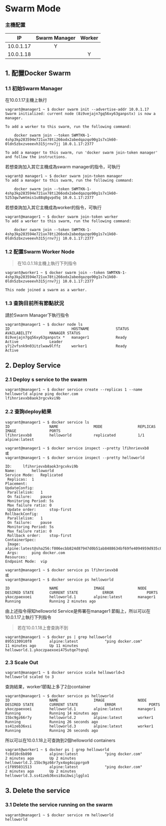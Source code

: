 # Swarm Mode

### 主機配置 

|   IP    | Swarm Manager|  Worker |
|:-------:|:------------:|:-------:|
|10.0.1.17|   Y          |         |
|10.0.1.18|              |     Y   |


## 1. 配置Docker Swarm

### 1.1 初始Swarm Manager

在10.0.1.17主機上執行

~~~
vagrant@manager1 ~ $ docker swarm init --advertise-addr 10.0.1.17
Swarm initialized: current node (8i9vejajn7gq56xy63ganpstx) is now a manager.

To add a worker to this swarm, run the following command:

    docker swarm join --token SWMTKN-1-4shp3kp283594e721ux78ti266odx2abedqazqo90g1s7x1k60-0ldn5zbxzveeevh315jrnv7jj 10.0.1.17:2377

To add a manager to this swarm, run 'docker swarm join-token manager' and follow the instructions.
~~~

若想查詢加入其它主機成為swarm manager的指令，可執行

~~~
vagrant@ manager1 ~ $ docker swarm join-token manager
To add a manager to this swarm, run the following command:

    docker swarm join --token SWMTKN-1-4shp3kp283594e721ux78ti266odx2abedqazqo90g1s7x1k60-5253qw7wmtmis1u88q8gvpd5q 10.0.1.17:2377
~~~    

若想查詢加入其它主機成為worker的指令，可執行 

~~~
vagrant@manager1 ~ $ docker swarm join-token worker
To add a worker to this swarm, run the following command:

    docker swarm join --token SWMTKN-1-4shp3kp283594e721ux78ti266odx2abedqazqo90g1s7x1k60-0ldn5zbxzveeevh315jrnv7jj 10.0.1.17:2377
~~~


### 1.2 配置Swarm Worker Node

> 在10.0.1.18主機上執行下列指令

~~~
vagrant@worker1 ~ $ docker swarm join --token SWMTKN-1-4shp3kp283594e721ux78ti266odx2abedqazqo90g1s7x1k60-0ldn5zbxzveeevh315jrnv7jj 10.0.1.17:2377

This node joined a swarm as a worker.
~~~


### 1.3 查詢目前所有節點狀況

請於Swarm Manager下執行指令

~~~
vagrant@manager1 ~ $ docker node ls
ID                            HOSTNAME            STATUS              AVAILABILITY        MANAGER STATUS
8i9vejajn7gq56xy63ganpstx *   manager1            Ready               Active              Leader
y7j2vfsnk9n03itzlwaw9lffz     worker1             Ready               Active              
~~~

## 2. Deploy Service

### 2.1 Deploy s service to the swarm

~~~
vagrant@manager1 ~ $ docker service create --replicas 1 --name helloworld alpine ping docker.com
lfihnrievxb8aok3rgcvkvi9b
~~~

### 2.2 查詢deploy結果

~~~
vagrant@manager1 ~ $ docker service ls
ID                  NAME                MODE                REPLICAS            IMAGE               PORTS
lfihnrievxb8        helloworld          replicated          1/1                 alpine:latest     
~~~


~~~
vagrant@manager1 ~ $ docker service inspect --pretty lfihnrievxb8
或
vagrant@manager1 ~ $ docker service inspect --pretty helloworld

ID:		lfihnrievxb8aok3rgcvkvi9b
Name:		helloworld
Service Mode:	Replicated
 Replicas:	1
Placement:
UpdateConfig:
 Parallelism:	1
 On failure:	pause
 Monitoring Period: 5s
 Max failure ratio: 0
 Update order:      stop-first
RollbackConfig:
 Parallelism:	1
 On failure:	pause
 Monitoring Period: 5s
 Max failure ratio: 0
 Rollback order:    stop-first
ContainerSpec:
 Image:		alpine:latest@sha256:f006ecbb824d87947d0b51ab8488634bf69fe4094959d935c0c103f4820a417d
 Args:		ping docker.com 
Resources:
Endpoint Mode:	vip

~~~

~~~
vagrant@manager1 ~ $ docker service ps lfihnrievxb8
或
vagrant@manager1 ~ $ docker service ps helloworld

ID                  NAME                IMAGE               NODE                DESIRED STATE       CURRENT STATE           ERROR               PORTS
ykoczpaexoei        helloworld.1        alpine:latest       manager1            Running             Running 2 minutes ago                       
~~~

由上述指令得知helloworld Service是佈署在manager1 節點上，所以可以在10.0.1.17上執行下列指令

> 若在10.0.1.18上會查詢不到

~~~
vagrant@manager1 ~ $ docker ps | grep helloworld
8955130910f8        alpine:latest            "ping docker.com"        11 minutes ago      Up 11 minutes                                helloworld.1.ykoczpaexoei475utqe7tqnql
~~~

### 2.3 Scale Out

~~~
vagrant@manager1 ~ $ docker service scale helloworld=3
helloworld scaled to 3
~~~

查詢結果，worker1節點上多了2台container

~~~
vagrant@manager1 ~ $ docker service ps helloworld
ID                  NAME                IMAGE               NODE                DESIRED STATE       CURRENT STATE            ERROR               PORTS
ykoczpaexoei        helloworld.1        alpine:latest       manager1            Running             Running 14 minutes ago                       
15bc9gz66r7y        helloworld.2        alpine:latest       worker1             Running             Running 26 seconds ago                       
ss41zeb36xsi        helloworld.3        alpine:latest       worker1             Running             Running 26 seconds ago                       
~~~

所以可以在10.0.1.18上可查詢到2個helloworld containers

~~~
vagrant@worker1 ~ $ docker ps | grep helloworld
fc8d10c6b890        alpine:latest            "ping docker.com"        2 minutes ago       Up 2 minutes                                 helloworld.2.15bc9gz66r7yx4og4oipprgo9
c1f095031513        alpine:latest            "ping docker.com"        2 minutes ago       Up 2 minutes                                 helloworld.3.ss41zeb36xsi8aibwijlgglo1
~~~

## 3. Delete the service

### 3.1 Delete the service running on the swarm 

~~~
vagrant@manager1 ~ $ docker service rm helloworld
helloworld
~~~

